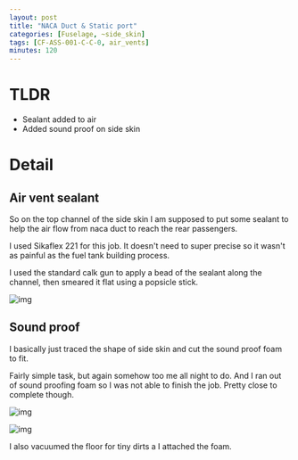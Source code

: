 ```yaml
---
layout: post
title: "NACA Duct & Static port"
categories: [Fuselage, ~side_skin]
tags: [CF-ASS-001-C-C-0, air_vents]
minutes: 120
---
```


# TLDR

- Sealant added to air
- Added sound proof on side skin

# Detail

## Air vent sealant

So on the top channel of the side skin I am supposed to put some sealant to help the air flow from naca duct to reach the rear passengers.

I used Sikaflex 221 for this job. It doesn't need to super precise so it wasn't as painful as the fuel tank building process.

I used the standard calk gun to apply a bead of the sealant along the channel, then smeared it flat using a popsicle stick.

![img](https://lh3.googleusercontent.com/pw/AP1GczO6AWuf6ZQ9AqH3sIOKP228XzzSvk2slNf2LWG4qJf3xEZcC8UZLaTHdb6RENBWmK7yawhLITGSwZMfhuXpqinSAjkRXrECphnLGHpOghxBDxuNpXDSCWLJvc0cYqpO4pVvZZTKOTbMKd7QXmyXGv-9OQ=w2274-h1712-s-no-gm?authuser=0)

## Sound proof

I basically just traced the shape of side skin and cut the sound proof foam to fit.

Fairly simple task, but again somehow too me all night to do. And I ran out of sound proofing foam so I was not able to finish the job. Pretty close to complete though.

![img](https://lh3.googleusercontent.com/pw/AP1GczPAMgHrJf93Yw002h8LKnU9V-uziSrWtlqbJqrvCZSVIT1JifOCQ9rvOVfxU3eO2ebrpm63bxJS_OkdQsoYLcdJLXtNOEXjEHQNndoXwxA8dXcdfd3peT5uM8G2PetGE4bB3u2ce57WvHErmMJsYuiCZA=w1290-h1712-s-no-gm?authuser=0)

![img](https://lh3.googleusercontent.com/pw/AP1GczNxZxTknFoXgmeJYTbNat9CnD9fZ8hFYzh_MTSr2pZLp4VIXzqHYAWwfj7ZIVrph3HGLbe0DFWuMKYWurQVOwxuzeQmD-opTzrvK6QmhWy32MPOCDk60S2DY9tC-MvHtiOmokT2UFQi74m0ViOH4ksE4Q=w2274-h1712-s-no-gm?authuser=0)

I also vacuumed the floor for tiny dirts a I attached the foam.
